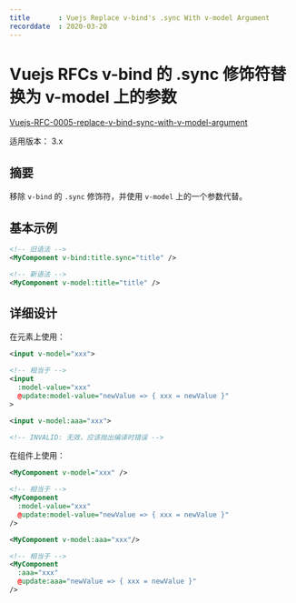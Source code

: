 ```yaml
---
title       : Vuejs Replace v-bind's .sync With v-model Argument
recorddate  : 2020-03-20
---
```


# Vuejs RFCs v-bind 的 .sync 修饰符替换为 v-model 上的参数

[Vuejs-RFC-0005-replace-v-bind-sync-with-v-model-argument][rfc-0005]

[rfc-0005]: <https://github.com/vuejs/rfcs/blob/master/active-rfcs/0005-replace-v-bind-sync-with-v-model-argument.md>

适用版本： 3.x

## 摘要

移除 `v-bind` 的 `.sync` 修饰符，并使用 `v-model` 上的一个参数代替。

## 基本示例

```xml
<!-- 旧语法 -->
<MyComponent v-bind:title.sync="title" />

<!-- 新语法 -->
<MyComponent v-model:title="title" />
```

## 详细设计

在元素上使用：

```xml
<input v-model="xxx">

<!-- 相当于 -->
<input
  :model-value="xxx"
  @update:model-value="newValue => { xxx = newValue }"
>
```

```xml
<input v-model:aaa="xxx">

<!-- INVALID: 无效，应该抛出编译时错误 -->
```

在组件上使用：

```xml
<MyComponent v-model="xxx" />

<!-- 相当于 -->
<MyComponent
  :model-value="xxx"
  @update:model-value="newValue => { xxx = newValue }"
/>
```

```xml
<MyComponent v-model:aaa="xxx"/>

<!-- 相当于 -->
<MyComponent
  :aaa="xxx"
  @update:aaa="newValue => { xxx = newValue }"
/>
```
